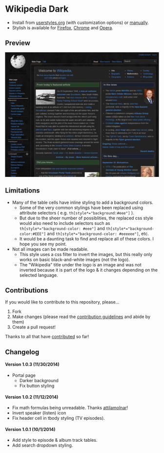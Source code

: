 # Wikipedia Dark

- Install from [userstyles.org](https://userstyles.org/styles/105844/) (with customization options) or [manually](https://raw.githubusercontent.com/StylishThemes/Wikipedia-Dark/master/wikipedia-dark.css).
- Stylish is available for [Firefox](https://addons.mozilla.org/en-US/firefox/addon/2108/), [Chrome](https://chrome.google.com/extensions/detail/fjnbnpbmkenffdnngjfgmeleoegfcffe) and [Opera](https://addons.opera.com/en/extensions/details/stylish-for-opera/).

## Preview
![Wikipedia Dark preview](images/after.png)

## Limitations

* Many of the table cells have inline styling to add a background colors.
  * Some of the very common stylings have been replaced using attribute selectors ( e.g. `th[style*="background:#eee"]` ).
  * But due to the sheer number of possiblities, the replaced css style would also need to include selectors such as `th[style*="background-color: #eee"]` and `th[style*="background-color:#EEE"]` and `th[style*="background-color: #eeeeee"]`, etc.
  * It would be a daunting task to find and replace all of these colors. I hope you see my point.
* Not all images can be made readable.
  * This style uses a css filter to invert the images, but this really only works on basic black-and-white images (not the logo).
  * The "Wikipedia" title under the logo is an image and was not inverted because it is part of the logo &amp; it changes depending on the selected language.

## Contributions

If you would like to contribute to this repository, please...

1. Fork
2. Make changes (please read the [contribution guidelines](https://github.com/StylishThemes/Wikipedia-Dark/blob/master/CONTRIBUTING.md) and abide by them)
3. Create a pull request!

Thanks to all that have [contributed](https://github.com/StylishThemes/Wikipedia-Dark/graphs/contributors) so far!

## Changelog

#### Version 1.0.3 (11/30/2014)

* Portal page
  * Darker background
  * Fix button styling

#### Version 1.0.2 (11/12/2014)

* Fix math formulas being unreadable. Thanks [attilamolnar](https://github.com/attilamolnar)!
* Invert speaker (listen) icon
* Fix header cell in tbody styling (TV episodes).

#### Version 1.0.1 (10/1/2014)

* Add style to episode &amp; album track tables.
* Add search dropdown styling.
